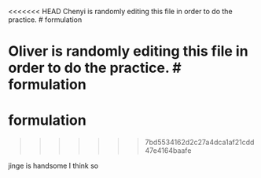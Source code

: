 <<<<<<< HEAD
Chenyi is randomly editing this file in order to do the practice. # formulation

Oliver is  randomly editing this file in order to do the practice. # formulation
=======
# formulation
>>>>>>> 7bd5534162d2c27a4dca1af21cdd47e4164baafe

jinge is handsome
I think so
